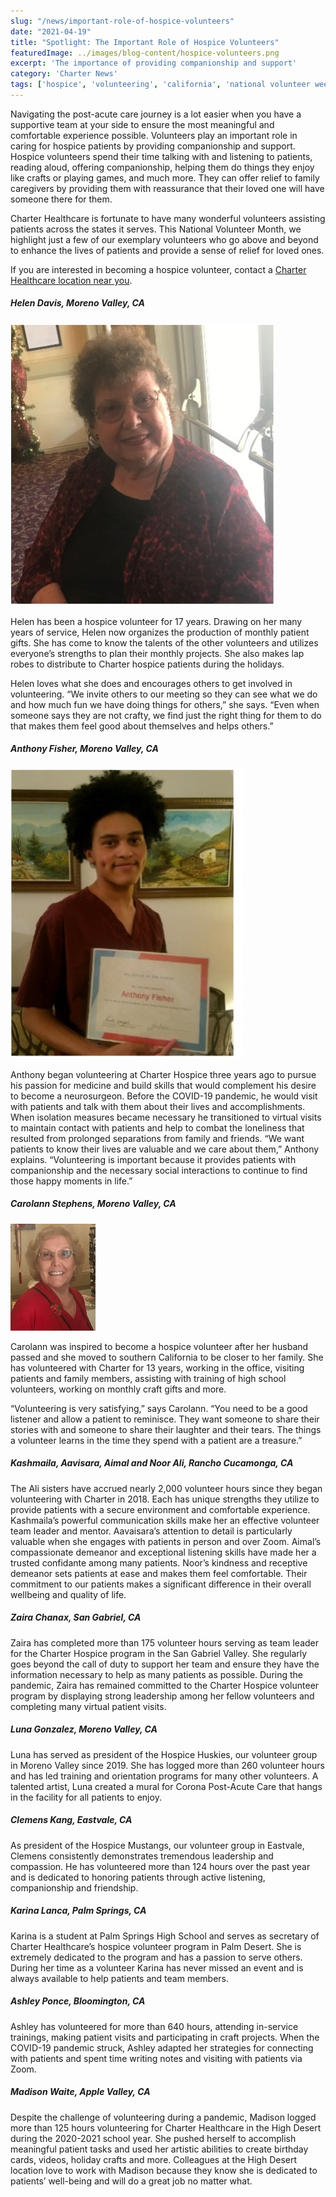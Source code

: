 ```yaml
---
slug: "/news/important-role-of-hospice-volunteers"
date: "2021-04-19"
title: "Spotlight: The Important Role of Hospice Volunteers"
featuredImage: ../images/blog-content/hospice-volunteers.png
excerpt: 'The importance of providing companionship and support'
category: 'Charter News'
tags: ['hospice', 'volunteering', 'california', 'national volunteer week']
---
```


Navigating the post-acute care journey is a lot easier when you have a supportive team at your side to ensure the most meaningful and comfortable experience possible. Volunteers play an important role in caring for hospice patients by providing companionship and support. Hospice volunteers spend their time talking with and listening to patients, reading aloud, offering companionship, helping them do things they enjoy like crafts or playing games, and much more. They can offer relief to family caregivers by providing them with reassurance that their loved one will have someone there for them. 

Charter Healthcare is fortunate to have many wonderful volunteers assisting patients across the states it serves. This National Volunteer Month, we highlight just a few of our exemplary volunteers who go above and beyond to enhance the lives of patients and provide a sense of relief for loved ones.

If you are interested in becoming a hospice volunteer, contact a [Charter Healthcare location near you](https://charterhcg.com/locations).

##### Helen Davis, Moreno Valley, CA

![Helen Davis](../images/blog-content/helen.jpg)

Helen has been a hospice volunteer for 17 years. Drawing on her many years of service, Helen now organizes the production of monthly patient gifts. She has come to know the talents of the other volunteers and utilizes everyone’s strengths to plan their monthly projects. She also makes lap robes to distribute to Charter hospice patients during the holidays. 

Helen loves what she does and encourages others to get involved in volunteering. “We invite others to our meeting so they can see what we do and how much fun we have doing things for others,” she says. “Even when someone says they are not crafty, we find just the right thing for them to do that makes them feel good about themselves and helps others.”

##### Anthony Fisher, Moreno Valley, CA

![Anthony Fisher](../images/blog-content/anthony.jpg)

Anthony began volunteering at Charter Hospice three years ago to pursue his passion for medicine and build skills that would complement his desire to become a neurosurgeon. Before the COVID-19 pandemic, he would visit with patients and talk with them about their lives and accomplishments. When isolation measures became necessary he transitioned to virtual visits to maintain contact with patients and help to combat the loneliness that resulted from prolonged separations from family and friends. “We want patients to know their lives are valuable and we care about them,” Anthony explains. “Volunteering is important because it provides patients with companionship and the necessary social interactions to continue to find those happy moments in life.”

##### Carolann Stephens, Moreno Valley, CA

![Carolann Stephens](../images/blog-content/carolann.jpg)

Carolann was inspired to become a hospice volunteer after her husband passed and she moved to southern California to be closer to her family. She has volunteered with Charter for 13 years, working in the office, visiting patients and family members, assisting with training of high school volunteers, working on monthly craft gifts and more. 

“Volunteering is very satisfying,” says Carolann. “You need to be a good listener and allow a patient to reminisce. They want someone to share their stories with and someone to share their laughter and their tears. The things a volunteer learns in the time they spend with a patient are a treasure.”

##### Kashmaila, Aavisara, Aimal and Noor Ali, Rancho Cucamonga, CA
The Ali sisters have accrued nearly 2,000 volunteer hours since they began volunteering with Charter in 2018. Each has unique strengths they utilize to provide patients with a secure environment and comfortable experience. Kashmaila’s powerful communication skills make her an effective volunteer team leader and mentor. Aavaisara’s attention to detail is particularly valuable when she engages with patients in person and over Zoom. Aimal’s compassionate demeanor and exceptional listening skills have made her a trusted confidante among many patients. Noor’s kindness and receptive demeanor sets patients at ease and makes them feel comfortable. Their commitment to our patients makes a significant difference in their overall wellbeing and quality of life.

##### Zaira Chanax, San Gabriel, CA
Zaira has completed more than 175 volunteer hours serving as team leader for the Charter Hospice program in the San Gabriel Valley. She regularly goes beyond the call of duty to support her team and ensure they have the information necessary to help as many patients as possible. During the pandemic, Zaira has remained committed to the Charter Hospice volunteer program by displaying strong leadership among her fellow volunteers and completing many virtual patient visits.

##### Luna Gonzalez, Moreno Valley, CA
Luna has served as president of the Hospice Huskies, our volunteer group in Moreno Valley since 2019. She has logged more than 260 volunteer hours and has led training and orientation programs for many other volunteers. A talented artist, Luna created a mural for Corona Post-Acute Care that hangs in the facility for all patients to enjoy.

##### Clemens Kang, Eastvale, CA
As president of the Hospice Mustangs, our volunteer group in Eastvale, Clemens consistently demonstrates tremendous leadership and compassion. He has volunteered more than 124 hours over the past year and is dedicated to honoring patients through active listening, companionship and friendship. 

##### Karina Lanca, Palm Springs, CA
Karina is a student at Palm Springs High School and serves as secretary of Charter Healthcare’s hospice volunteer program in Palm Desert. She is extremely dedicated to the program and has a passion to serve others. During her time as a volunteer Karina has never missed an event and is always available to help patients and team members. 

##### Ashley Ponce, Bloomington, CA
Ashley has volunteered for more than 640 hours, attending in-service trainings, making patient visits and participating in craft projects. When the COVID-19 pandemic struck, Ashley adapted her strategies for connecting with patients and spent time writing notes and visiting with patients via Zoom. 

##### Madison Waite, Apple Valley, CA
Despite the challenge of volunteering during a pandemic, Madison logged more than 125 hours volunteering for Charter Healthcare in the High Desert during the 2020-2021 school year. She pushed herself to accomplish meaningful patient tasks and used her artistic abilities to create birthday cards, videos, holiday crafts and more. Colleagues at the High Desert location love to work with Madison because they know she is dedicated to patients’ well-being and will do a great job no matter what.
